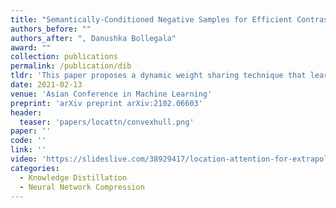 ```yaml
---
title: "Semantically-Conditioned Negative Samples for Efficient Contrastive Learning"
authors_before: ""
authors_after: ", Danushka Bollegala"
award: ""
collection: publications
permalink: /publication/dib
tldr: 'This paper proposes a dynamic weight sharing technique that learns to tie weights during retraining (compression phase).'
date: 2021-02-13
venue: 'Asian Conference in Machine Learning'
preprint: 'arXiv preprint arXiv:2102.06603'
header: 
  teaser: 'papers/locattn/convexhull.png'
paper: ''
code: '' 
link: ''
video: 'https://slideslive.com/38929417/location-attention-for-extrapolation-to-longer-sequences'
categories:
  - Knowledge Distillation
  - Neural Network Compression
---
```

